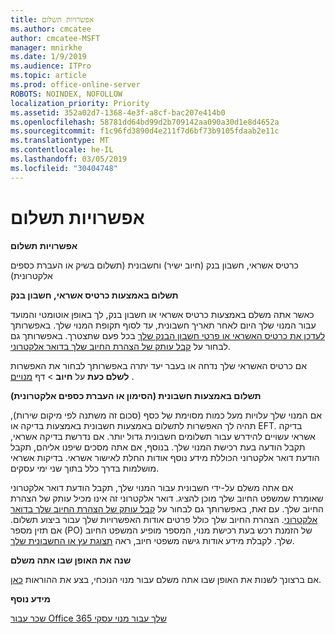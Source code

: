 ```yaml
---
title: אפשרויות תשלום
ms.author: cmcatee
author: cmcatee-MSFT
manager: mnirkhe
ms.date: 1/9/2019
ms.audience: ITPro
ms.topic: article
ms.prod: office-online-server
ROBOTS: NOINDEX, NOFOLLOW
localization_priority: Priority
ms.assetid: 352a02d7-1368-4e3f-a8cf-bac207e414b0
ms.openlocfilehash: 58781dd64bd99d2b709142aa090a30d1e8d4652a
ms.sourcegitcommit: f1c96fd3890d4e211f7d6bf73b9105fdaab2e11c
ms.translationtype: MT
ms.contentlocale: he-IL
ms.lasthandoff: 03/05/2019
ms.locfileid: "30404748"
---
```

# <a name="payment-options"></a>אפשרויות תשלום

 **אפשרויות תשלום**
  
כרטיס אשראי, חשבון בנק (חיוב ישיר) וחשבונית (תשלום בשיק או העברת כספים אלקטרונית)
  
 **תשלום באמצעות כרטיס אשראי, חשבון בנק**
  
כאשר אתה משלם באמצעות כרטיס אשראי או חשבון בנק, לך באופן אוטומטי והמועד עבור המנוי שלך היום לאחר תאריך חשבונית, עד לסוף תקופת המנוי שלך. באפשרותך [לעדכן את כרטיס האשראי או פרטי חשבון הבנק שלך](https://docs.microsoft.com/office365/admin/subscriptions-and-billing/add-update-or-remove-credit-card-or-bank-account?view=o365-worldwide) בכל פעם שתצטרך. באפשרותך גם לבחור על [קבל עותק של הצהרת החיוב שלך בדואר אלקטרוני](https://docs.microsoft.com/office365/admin/subscriptions-and-billing/pay-for-your-subscription?view=o365-worldwide#receive-a-copy-of-your-billing-statement-in-email).
  
אם כרטיס האשראי שלך נדחה או בעבר יעד יתרה באפשרותך לבחור את האפשרות **לשלם כעת** על **חיוב** \> דף [מנויים](https://portal.office.com/adminportal/home#/subscriptions) . 
  
 **תשלום באמצעות חשבונית (הסימון או העברת כספים אלקטרונית)**
  
אם המנוי שלך עלויות מעל כמות מסוימת של כסף (סכום זה משתנה לפי מיקום שירות), תהיה לך האפשרות לתשלום באמצעות חשבונית באמצעות בדיקה או EFT. בדיקה אשראי עשויים להידרש עבור תשלומים חשבונית גדול יותר. אם נדרשת בדיקה אשראי, תקבל הודעה בעת רכישת המנוי שלך. בנוסף, אם אתה מסכים שיפנו אליהם, תקבל הודעת דואר אלקטרוני הכוללת מידע נוסף אודות החלת לאישור אשראי. בדיקות אשראי מושלמות בדרך כלל בתוך שני ימי עסקים.
  
אם אתה משלם על-ידי חשבונית עבור המנוי שלך, תקבל הודעת דואר אלקטרוני שאומרת שמשפט החיוב שלך מוכן להציג. דואר אלקטרוני זה אינו מכיל עותק של הצהרת החיוב שלך. עם זאת, באפשרותך גם לבחור על [קבל עותק של הצהרת החיוב שלך בדואר אלקטרוני](https://docs.microsoft.com/office365/admin/subscriptions-and-billing/pay-for-your-subscription?view=o365-worldwide#receive-a-copy-of-your-billing-statement-in-email). הצהרת החיוב שלך כולל פרטים אודות האפשרויות שלך עבור ביצוע תשלום. אם תזין מספר (PO) של הזמנת רכש בעת רכישת מנוי, המספר מופיע המשפט החיוב שלך. לקבלת מידע אודות גישה משפטי חיוב, ראה [תצוגת עץ או החשבונית שלך](https://docs.microsoft.com/office365/admin/subscriptions-and-billing/view-your-bill-or-invoice?view=o365-worldwide).
  
 **שנה את האופן שבו אתה משלם**
  
אם ברצונך לשנות את האופן שבו אתה משלם עבור מנוי הנוכחי, בצע את ההוראות [כאן](https://docs.microsoft.com/office365/admin/subscriptions-and-billing/change-payment-method?view=o365-worldwide).
  
 **מידע נוסף**
  
[שכר עבור Office 365 שלך עבור מנוי עסקי](https://docs.microsoft.com/office365/admin/subscriptions-and-billing/pay-for-your-subscription?view=o365-worldwide)
  

